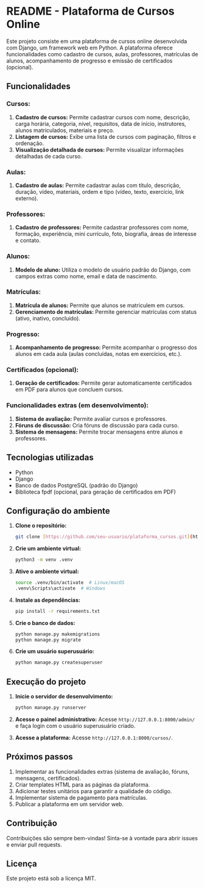 # README - Plataforma de Cursos Online

Este projeto consiste em uma plataforma de cursos online desenvolvida com Django, um framework web em Python. A plataforma oferece funcionalidades como cadastro de cursos, aulas, professores, matrículas de alunos, acompanhamento de progresso e emissão de certificados (opcional).

## Funcionalidades

### Cursos:

1.  **Cadastro de cursos:** Permite cadastrar cursos com nome, descrição, carga horária, categoria, nível, requisitos, data de início, instrutores, alunos matriculados, materiais e preço.
2.  **Listagem de cursos:** Exibe uma lista de cursos com paginação, filtros e ordenação.
3.  **Visualização detalhada de cursos:** Permite visualizar informações detalhadas de cada curso.

### Aulas:

1.  **Cadastro de aulas:** Permite cadastrar aulas com título, descrição, duração, vídeo, materiais, ordem e tipo (vídeo, texto, exercício, link externo).

### Professores:

1.  **Cadastro de professores:** Permite cadastrar professores com nome, formação, experiência, mini currículo, foto, biografia, áreas de interesse e contato.

### Alunos:

1.  **Modelo de aluno:** Utiliza o modelo de usuário padrão do Django, com campos extras como nome, email e data de nascimento.

### Matrículas:

1.  **Matrícula de alunos:** Permite que alunos se matriculem em cursos.
2.  **Gerenciamento de matrículas:** Permite gerenciar matrículas com status (ativo, inativo, concluído).

### Progresso:

1.  **Acompanhamento de progresso:** Permite acompanhar o progresso dos alunos em cada aula (aulas concluídas, notas em exercícios, etc.).

### Certificados (opcional):

1.  **Geração de certificados:** Permite gerar automaticamente certificados em PDF para alunos que concluem cursos.

### Funcionalidades extras (em desenvolvimento):

1.  **Sistema de avaliação:** Permite avaliar cursos e professores.
2.  **Fóruns de discussão:** Cria fóruns de discussão para cada curso.
3.  **Sistema de mensagens:** Permite trocar mensagens entre alunos e professores.

## Tecnologias utilizadas

*   Python
*   Django
*   Banco de dados PostgreSQL (padrão do Django)
*   Biblioteca fpdf (opcional, para geração de certificados em PDF)

## Configuração do ambiente

1.  **Clone o repositório:**
    ```bash
    git clone [https://github.com/seu-usuario/plataforma_cursos.git](https://github.com/seu-usuario/plataforma_cursos.git)
    ```

2.  **Crie um ambiente virtual:**
    ```bash
    python3 -m venv .venv
    ```

3.  **Ative o ambiente virtual:**
    ```bash
    source .venv/bin/activate  # Linux/macOS
    .venv\Scripts\activate  # Windows
    ```

4.  **Instale as dependências:**
    ```bash
    pip install -r requirements.txt
    ```

5.  **Crie o banco de dados:**
    ```bash
    python manage.py makemigrations
    python manage.py migrate
    ```

6.  **Crie um usuário superusuário:**
    ```bash
    python manage.py createsuperuser
    ```

## Execução do projeto

1.  **Inicie o servidor de desenvolvimento:**
    ```bash
    python manage.py runserver
    ```

2.  **Acesse o painel administrativo:** Acesse `http://127.0.0.1:8000/admin/` e faça login com o usuário superusuário criado.

3.  **Acesse a plataforma:** Acesse `http://127.0.0.1:8000/cursos/`.

## Próximos passos

1.  Implementar as funcionalidades extras (sistema de avaliação, fóruns, mensagens, certificados).
2.  Criar templates HTML para as páginas da plataforma.
3.  Adicionar testes unitários para garantir a qualidade do código.
4.  Implementar sistema de pagamento para matrículas.
5.  Publicar a plataforma em um servidor web.

## Contribuição

Contribuições são sempre bem-vindas! Sinta-se à vontade para abrir issues e enviar pull requests.

## Licença

Este projeto está sob a licença MIT.

